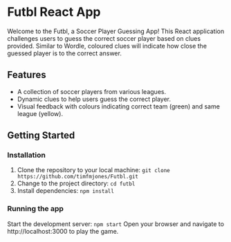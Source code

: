 # Futbl React App
Welcome to the Futbl, a Soccer Player Guessing App! This React application challenges users to guess the correct soccer player based on clues provided. Similar to Wordle, coloured clues will indicate how close the guessed player is to the correct answer. 

## Features
- A collection of soccer players from various leagues.
- Dynamic clues to help users guess the correct player.
- Visual feedback with colours indicating correct team (green) and same league (yellow).

## Getting Started
### Installation 
1. Clone the repository to your local machine:
   `git clone https://github.com/timfmjones/Futbl.git`
2. Change to the project directory:
   `cd futbl`
3. Install dependencies:
   `npm install`
### Running the app
Start the development server:
`npm start`
Open your browser and navigate to http://localhost:3000 to play the game.


